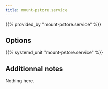 ```yaml
---
title: mount-pstore.service
---
```


{{% provided_by "mount-pstore.service" %}}

## Options

{{% systemd_unit "mount-pstore.service" %}}

## Additionnal notes

Nothing here.
